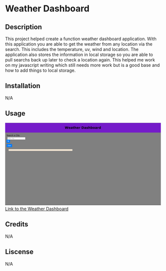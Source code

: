 # Weather Dashboard

## Description

This project helped create a function weather dashboard application. With this application you are able to get the weather from any location via the search. This includes the temperature, uv, wind and location. The application also stores the information in local storage so you are able to pull searchs back up later to check a location again. This helped me work on my javascript writing which still needs more work but is a good base and how to add things to local storage.

## Installation

N/A

## Usage

![Screenshot](assets/screenshot.png)
[Link to the Weather Dashboard](https://sofuto22.github.io/Weather-Dashboard/)

## Credits

N/A

## Liscense

N/A
